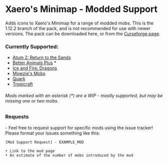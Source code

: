 # Xaero's Minimap - Modded Support
 Adds icons to Xaero's Minimap for a range of modded mobs. This is the 1.12.2 branch of the pack, and is not recommended for use with newer versions.
 The pack can be downloaded here, or from the [Curseforge page](https://www.curseforge.com/minecraft/texture-packs/xaeros-minimap-modded-support).

### Currently Supported:

* [Atum 2: Return to the Sands](https://www.curseforge.com/minecraft/mc-mods/atum)
* [Better Animals Plus](https://www.curseforge.com/minecraft/mc-mods/betteranimalsplus) *
* [Ice and Fire: Dragons](https://www.curseforge.com/minecraft/mc-mods/ice-and-fire-dragons)
* [Mowzie's Mobs](https://www.curseforge.com/minecraft/mc-mods/mowzies-mobs)
* [Quark](https://www.curseforge.com/minecraft/mc-mods/quark)
* [Tropicraft](https://www.curseforge.com/minecraft/mc-mods/tropicraft)

###### Mods marked with an asterisk (*) are a WIP - mostly supported, but may be missing one or two mobs.

### Requests

 \- Feel free to request support for specific mods using the issue tracker! Please format your issues something like this:

```
[Mod Support Request] - EXAMPLE_MOD

• Link to the mod page
• An estimate of the number of mobs introduced by the mod
```
